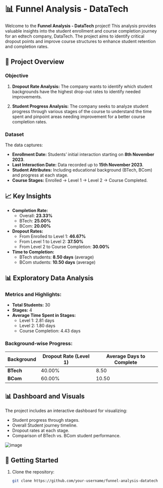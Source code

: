 # 📊 Funnel Analysis - DataTech

Welcome to the **Funnel Analysis - DataTech** project! This analysis provides valuable insights into the student enrollment and course completion journey for an edtech company, DataTech. The project aims to identify critical dropout points and improve course structures to enhance student retention and completion rates.

## 📝 Project Overview

### Objective
1. **Dropout Rate Analysis:** The company wants to identify which student backgrounds have the highest drop-out rates to identify needed improvements.

2. **Student Progress Analysis:** The company seeks to analyze student progress through various stages of the course to understand the time spent and pinpoint areas needing improvement for a better course
completion rates.

### Dataset
The data captures:
- **Enrollment Date:** Students’ initial interaction starting on **8th November 2023**.
- **Last Interaction Date:** Data recorded up to **15th November 2023**.
- **Student Attributes:** Including educational background (BTech, BCom) and progress at each stage.
- **Course Stages:** Enrolled → Level 1 → Level 2 → Course Completed.

## 📈 Key Insights

- **Completion Rate:** 
  - Overall: **23.33%**
  - BTech: **25.00%**
  - BCom: **20.00%**
- **Dropout Rates:** 
  - From Enrolled to Level 1: **46.67%**
  - From Level 1 to Level 2: **37.50%**
  - From Level 2 to Course Completion: **30.00%**
- **Time to Completion:**
  - BTech students: **8.50 days** (average)
  - BCom students: **10.50 days** (average)

## 📊 Exploratory Data Analysis

### Metrics and Highlights:
- **Total Students:** 30
- **Stages:** 4
- **Average Time Spent in Stages:**
  - Level 1: 2.81 days
  - Level 2: 1.80 days
  - Course Completion: 4.43 days

### Background-wise Progress:
| Background | Dropout Rate (Level 1) | Average Days to Complete |
|------------|-------------------------|--------------------------|
| **BTech**  | 40.00%                 | 8.50                    |
| **BCom**   | 60.00%                 | 10.50                   |

## 📊 Dashboard and Visuals
The project includes an interactive dashboard for visualizing:
- Student progress through stages.
- Overall Student journey timeline.
- Dropout rates at each stage.
- Comparison of BTech vs. BCom student performance.

![image](https://github.com/user-attachments/assets/7400b877-b9f6-439d-901c-3b1950df8f9e)


## 🚀 Getting Started

1. Clone the repository:
   ```bash
   git clone https://github.com/your-username/funnel-analysis-datatech.git
